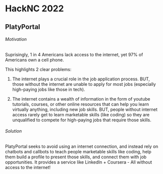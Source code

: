 # HackNC 2022

## PlatyPortal

###### Motivation
Suprisingly, 1 in 4 Americans lack access to the internet, yet 97% of Americans own a cell phone.

This highlights 2 clear problems:

1. The internet plays a crucial role in the job application process. BUT, those without the internet are unable to apply for most jobs (especially high-paying jobs like those in tech).

2. The internet contains a wealth of information in the form of youtube tutorials, courses, or other online resources that can help you learn virtually anything, including new job skills. BUT, people without internet access rarely get to learn marketable skills (like coding) so they are unqualified to compete for high-paying jobs that require those skills.

###### Solution
PlatyPortal seeks to avoid using an internet connection, and instead rely on chatbots and callbots to teach people marketable skills like coding, help them build a profile to present those skills, and connect them with job opportunities. It provides a service like LinkedIn + Coursera - All without access to the internet!


